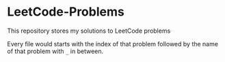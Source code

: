 # LeetCode-Problems
This repository stores my solutions to LeetCode problems

Every file would starts with the index of that problem followed by the name of that problem with `_` in between.
